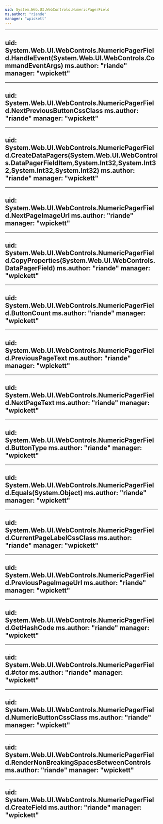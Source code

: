 ```yaml
---
uid: System.Web.UI.WebControls.NumericPagerField
ms.author: "riande"
manager: "wpickett"
---
```


---
uid: System.Web.UI.WebControls.NumericPagerField.HandleEvent(System.Web.UI.WebControls.CommandEventArgs)
ms.author: "riande"
manager: "wpickett"
---

---
uid: System.Web.UI.WebControls.NumericPagerField.NextPreviousButtonCssClass
ms.author: "riande"
manager: "wpickett"
---

---
uid: System.Web.UI.WebControls.NumericPagerField.CreateDataPagers(System.Web.UI.WebControls.DataPagerFieldItem,System.Int32,System.Int32,System.Int32,System.Int32)
ms.author: "riande"
manager: "wpickett"
---

---
uid: System.Web.UI.WebControls.NumericPagerField.NextPageImageUrl
ms.author: "riande"
manager: "wpickett"
---

---
uid: System.Web.UI.WebControls.NumericPagerField.CopyProperties(System.Web.UI.WebControls.DataPagerField)
ms.author: "riande"
manager: "wpickett"
---

---
uid: System.Web.UI.WebControls.NumericPagerField.ButtonCount
ms.author: "riande"
manager: "wpickett"
---

---
uid: System.Web.UI.WebControls.NumericPagerField.PreviousPageText
ms.author: "riande"
manager: "wpickett"
---

---
uid: System.Web.UI.WebControls.NumericPagerField.NextPageText
ms.author: "riande"
manager: "wpickett"
---

---
uid: System.Web.UI.WebControls.NumericPagerField.ButtonType
ms.author: "riande"
manager: "wpickett"
---

---
uid: System.Web.UI.WebControls.NumericPagerField.Equals(System.Object)
ms.author: "riande"
manager: "wpickett"
---

---
uid: System.Web.UI.WebControls.NumericPagerField.CurrentPageLabelCssClass
ms.author: "riande"
manager: "wpickett"
---

---
uid: System.Web.UI.WebControls.NumericPagerField.PreviousPageImageUrl
ms.author: "riande"
manager: "wpickett"
---

---
uid: System.Web.UI.WebControls.NumericPagerField.GetHashCode
ms.author: "riande"
manager: "wpickett"
---

---
uid: System.Web.UI.WebControls.NumericPagerField.#ctor
ms.author: "riande"
manager: "wpickett"
---

---
uid: System.Web.UI.WebControls.NumericPagerField.NumericButtonCssClass
ms.author: "riande"
manager: "wpickett"
---

---
uid: System.Web.UI.WebControls.NumericPagerField.RenderNonBreakingSpacesBetweenControls
ms.author: "riande"
manager: "wpickett"
---

---
uid: System.Web.UI.WebControls.NumericPagerField.CreateField
ms.author: "riande"
manager: "wpickett"
---
